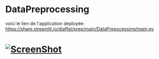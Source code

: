 # DataPreprocessing
voici le lien de l'application deployée:
https://share.streamlit.io/diaffat/prep/main/DataPrepocessing/main.py


# [![ScreenShot](https://raw.github.com/GabLeRoux/WebMole/master/ressources/WebMole_Youtube_Video.png)](https://youtu.be/oGmdS8RGSG4)
